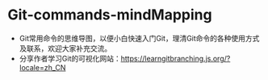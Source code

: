# Git-commands-mindMapping
* Git常用命令的思维导图，以便小白快速入门Git，理清Git命令的各种使用方式及联系，欢迎大家补充交流。
* 分享作者学习Git的可视化网站：https://learngitbranching.js.org/?locale=zh_CN
